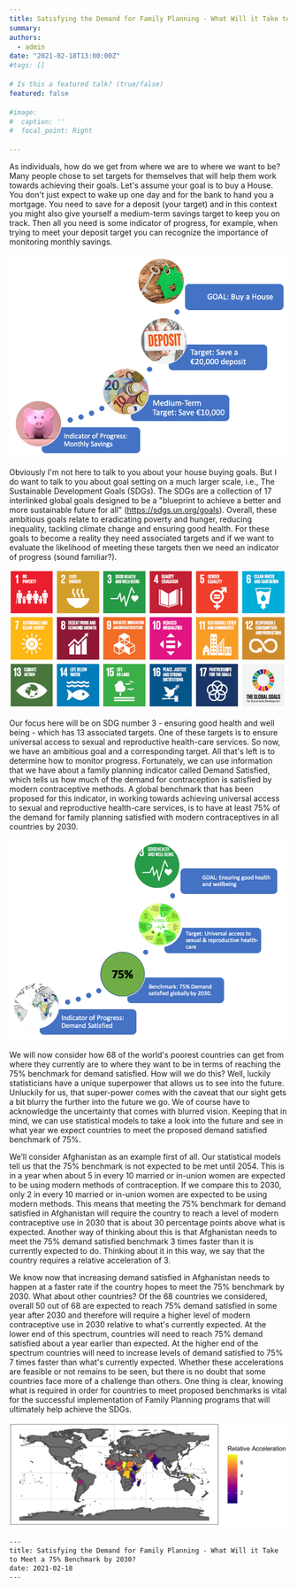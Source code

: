 ```yaml
---
title: Satisfying the Demand for Family Planning - What Will it Take to Meet a 75% Benchmark by 2030?
summary: 
authors:
  - admin
date: "2021-02-18T13:00:00Z"
#tags: []

# Is this a featured talk? (true/false)
featured: false

#image:
#  caption: ''
#  focal_point: Right

---
```


As individuals, how do we get from where we are to where we want to be? Many people chose to set targets for themselves that will help them work towards achieving their goals. Let's assume your goal is to buy a House. You don't just expect to wake up one day and for the bank to hand you a mortgage. You need to save for a deposit (your target) and in this context you might also give yourself a medium-term savings target to keep you on track. Then all you need is some indicator of progress, for example, when trying to meet your deposit target you can recognize the importance of monitoring monthly savings. 

![](buy_house_goal.png)



Obviously I'm not here to talk to you about your house buying goals. But I do want to talk to you about goal setting on a much larger scale, i.e., The Sustainable Development Goals (SDGs). The SDGs are a collection of 17 interlinked global goals designed to be a "blueprint to achieve a better and more sustainable future for all" (https://sdgs.un.org/goals). Overall, these ambitious goals relate to eradicating poverty and hunger, reducing inequality, tackling climate change and ensuring good health. For these goals to become a reality they need associated targets and if we want to evaluate the likelihood of meeting these targets then we need an indicator of progress (sound familiar?).

![](SDGs.png)

 
Our focus here will be on SDG number 3 - ensuring good health and well being - which has 13 associated targets. One of these targets is to ensure universal access to sexual and reproductive health-care services.  So now, we have an ambitious goal and a corresponding target. All that's left is to determine how to monitor progress. Fortunately, we can use information that we have about a family planning indicator called Demand Satisfied, which tells us how much of the demand for contraception is satisfied by modern contraceptive methods. A global benchmark that has been proposed for this indicator, in working towards achieving universal access to sexual and reproductive health-care services, is to have at least 75% of the demand for family planning satisfied with modern contraceptives in all countries by 2030. 


![](DS_goals.png)


We will now consider how 68 of the world's poorest countries can get from where they currently are to where they want to be in terms of reaching the 75% benchmark for demand satisfied. How will we do this? Well, luckily statisticians have a unique superpower that allows us to see into the future. Unluckily for us, that super-power comes with the caveat that our sight gets a bit blurry the further into the future we go. We of course have to acknowledge the uncertainty that comes with blurred vision. Keeping that in mind, we can use statistical models to take a look into the future and see in what year we expect countries to meet the proposed demand satisfied benchmark of 75%.  

We’ll consider Afghanistan as an example first of all. Our statistical models tell us that the 75% benchmark is not expected to be met until 2054. This is in a year when about 5 in every 10 married or in-union women are expected to be using modern methods of contraception. If we compare this to 2030, only 2 in every 10 married or in-union women are expected to be using modern methods. This means that meeting the 75% benchmark for demand satisfied in  Afghanistan will require the country to reach a level of modern contraceptive use in 2030 that is about 30 percentage points above what is expected. Another way of thinking about this is that Afghanistan needs to meet the 75% demand satisfied benchmark 3 times faster than it is currently expected to do. Thinking about it in this way, we say that the country requires a relative acceleration of 3. 


We know now that increasing demand satisfied in Afghanistan needs to happen at a faster rate if the country hopes to meet the 75%  benchmark by 2030. What about other countries? Of the 68 countries we considered, overall 50 out of 68 are expected to reach 75% demand satisfied in some year after 2030 and therefore will require a higher level of modern contraceptive use in 2030 relative to what's  currently expected. At the lower end of this spectrum, countries will need to reach 75% demand satisfied about a year earlier than expected. At the higher end of the spectrum countries will need to increase levels of demand satisfied to 75% 7 times faster than what's currently expected.  Whether these accelerations are feasible or not remains to be seen, but there is no doubt that some countries face more of a challenge than others. One thing is clear, knowing what is required in order for countries to meet proposed benchmarks is vital for the successful implementation of Family Planning programs that will ultimately help achieve the SDGs.  

![Relative acceleration required for the 75% demand satisfied benchmark to be met in 2030 in 68 of the world's poorest countries](map.png)

```
---
title: Satisfying the Demand for Family Planning - What Will it Take to Meet a 75% Benchmark by 2030?
date: 2021-02-18
---
```

